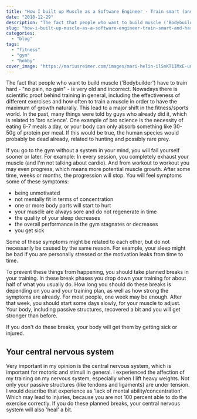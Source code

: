 ```yaml
---
title: "How I built up Muscle as a Software Engineer - Train smart (and) hard"
date: "2018-12-29"
description: "The fact that people who want to build muscle ('Bodybuilder') have to train hard - 'no pain, no gain' - is very old and incorrect. Nowadays there is scientific proof behind training in general, including the effectiveness of different exercises and how often to train a muscle in order to have the maximum of growth naturally."
slug: "how-i-built-up-muscle-as-a-software-engineer-train-smart-and-hard"
categories:
  - "blog"
tags:
  - "fitness"
  - "gym"
  - "hobby"
cover_image: "https://mariusreimer.com/images/mari-helin-ilSnKT1IMxE-unsplash.jpg"
---
```


The fact that people who want to build muscle ('Bodybuilder') have to train hard - "no pain, no gain" - is very old and incorrect. Nowadays there is scientific proof behind training in general, including the effectiveness of different exercises and how often to train a muscle in order to have the maximum of growth naturally. This lead to a major shift in the fitness/sports world. In the past, many things were told by guys who already did it, which is related to 'bro science'. One example of bro science is the necessity of eating 6-7 meals a day, or your body can only absorb something like 30-50g of protein per meal. If this would be true, the human species would probably be dead already, related to hunting and possibly rare prey.

If you go to the gym without a system in your mind, you will fail yourself sooner or later. For example: In every session, you completely exhaust your muscle (and I'm not talking about cardio). And from workout to workout you may even progress, which means more potential muscle growth. After some time, weeks or months, the progression will stop. You will feel symptoms some of these symptoms:

- being unmotivated
- not mentally fit in terms of concentration
- one or more body parts will start to hurt
- your muscle are always sore and do not regenerate in time
- the quality of your sleep decreases
- the overall performance in the gym stagnates or decreases
- you get sick

Some of these symptoms might be related to each other, but do not necessarily be caused by the same reason. For example, your sleep might be bad if you are personally stressed or the motivation leaks from time to time.

To prevent these things from happening, you should take planned breaks in your training. In these break phases you drop down your training for about half of what you usually do. How long you should do these breaks is depending on you and your training plan, as well as how strong the symptoms are already. For most people, one week may be enough. After that week, you should start some days slowly, for your muscle to adjust. Your body, including passive structures, recovered a bit and you will get stronger than before.

If you don't do these breaks, your body will get them by getting sick or injured.

## Your central nervous system

Very important in my opinion is the central nervous system, which is important for motoric and stimuli in general. I experienced the affection of my training on my nervous system, especially when I lift heavy weights. Not only your passive structures (like tendons and ligaments) are under tension. I would describe that experience as 'lack of mental ability/concentration'. Which may lead to injuries, because you are not 100 percent able to do the exercise correctly. If you do these planned breaks, your central nervous system will also 'heal' a bit.
